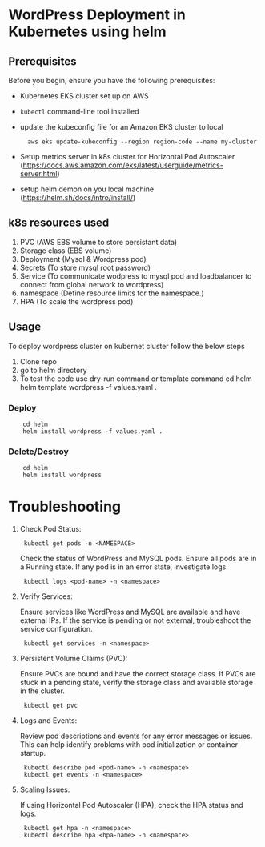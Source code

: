 # WordPress Deployment in Kubernetes using helm 

## Prerequisites

Before you begin, ensure you have the following prerequisites:

- Kubernetes EKS cluster set up on AWS
- `kubectl` command-line tool installed
- update the  kubeconfig file for an Amazon EKS cluster to local 
    
        aws eks update-kubeconfig --region region-code --name my-cluster
- Setup metrics server in k8s cluster for  Horizontal Pod Autoscaler (https://docs.aws.amazon.com/eks/latest/userguide/metrics-server.html)
- setup helm demon on you local machine (https://helm.sh/docs/intro/install/)

## k8s resources used 
1. PVC (AWS EBS volume to store persistant data)
2. Storage class (EBS volume)
3. Deployment (Mysql & Wordpress pod)
4. Secrets (To store mysql root password)
5. Service (To communicate wodpress to mysql pod and loadbalancer to connect from global network to wordpress)
6. namespace (Define resource limits for the namespace.)
7. HPA (To scale the wordpress pod)

## Usage
To deploy wordpress cluster on kubernet cluster follow the below steps

1. Clone repo
2. go to helm directory
3. To test the code use dry-run command or template command
        cd helm
        helm  template wordpress -f values.yaml .
        
### Deploy
        cd helm
        helm install wordpress -f values.yaml .
### Delete/Destroy 
        cd helm
        helm install wordpress


# Troubleshooting 
1. Check Pod Status:

        kubectl get pods -n <NAMESPACE>
 
   Check the status of WordPress and MySQL pods. Ensure all pods are in a Running state. If any pod is in an error state, investigate logs.
       
        kubectl logs <pod-name> -n <namespace>

2. Verify Services:
    
    Ensure services like WordPress and MySQL are available and have external IPs. If the service is pending or not external, troubleshoot the service configuration.

        kubectl get services -n <namespace>

3. Persistent Volume Claims (PVC):
    
    Ensure PVCs are bound and have the correct storage class. If PVCs are stuck in a pending state, verify the storage class and available storage in the cluster.
    
        kubectl get pvc

4. Logs and Events:

   Review pod descriptions and events for any error messages or issues. This can help identify problems with pod initialization or container startup.

        kubectl describe pod <pod-name> -n <namespace>
        kubectl get events -n <namespace>
    
5. Scaling Issues:

    If using Horizontal Pod Autoscaler (HPA), check the HPA status and logs.

        kubectl get hpa -n <namespace>
        kubectl describe hpa <hpa-name> -n <namespace>